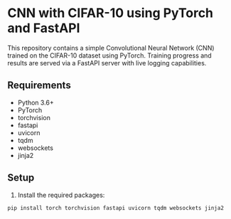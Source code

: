 # CNN with CIFAR-10 using PyTorch and FastAPI

This repository contains a simple Convolutional Neural Network (CNN) trained on the CIFAR-10 dataset using PyTorch. Training progress and results are served via a FastAPI server with live logging capabilities.

## Requirements

- Python 3.6+
- PyTorch
- torchvision
- fastapi
- uvicorn
- tqdm
- websockets
- jinja2

## Setup

1. Install the required packages:

```bash
pip install torch torchvision fastapi uvicorn tqdm websockets jinja2
